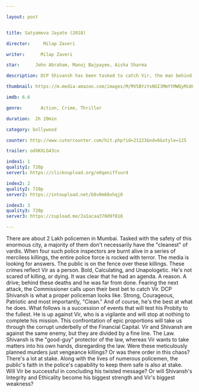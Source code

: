 ```yaml
---

layout: post


title: Satyameva Jayate (2018)

director:     Milap Zaveri

writer:      Milap Zaveri

star:      John Abraham, Manoj Bajpayee, Aisha Sharma

description: DCP Shivansh has been tasked to catch Vir, the man behind police killings in the city. Both are eventually against the same enemy but divided by a fine line, the law.

thumbnail: https://m.media-amazon.com/images/M/MV5BYzYxNGI3MmYtMWQyMi00NmViLWE0ZWQtNWM5ZTY3NTIxNzU0XkEyXkFqcGdeQXVyODE5NzE3OTE@._V1_UY268_CR2,0,182,268_AL__QL50.jpg

imdb: 6.6

genre:       Action, Crime, Thriller

duration:  2h 20min

category: bollywood

counter: http://www.cutercounter.com/hit.php?id=21223&nd=6&style=125

trailer: odXKXLG43co

index1: 1
quality1: 720p
server1: https://clicknupload.org/e0qeniffsurd

index2: 2
quality2: 720p
server2: https://intoupload.net/b0v0m68xhqj8

index3: 3
quality3: 720p
server3: https://zupload.me/2a1acaa370d9f818

---
```


There are about 2 Lakh policemen in Mumbai. Tasked with the safety of this enormous city, a majority of them don't necessarily have the "cleanest" of vardis. When four such police inspectors are burnt alive in a series of merciless killings, the entire police force is rocked with terror. The media is looking for answers. The public is on the fence over these killings. These crimes reflect Vir as a person. Bold, Calculating, and Unapologetic. He's not scared of killing, or dying. It was clear that he had an agenda. A reason. A drive; behind these deaths and he was far from done. Fearing the next attack, the Commissioner calls upon their best bet to catch Vir. DCP Shivansh is what a proper policeman looks like. Strong, Courageous, Patriotic and most importantly, "Clean." And of course, he's the best at what he does. What follows is a succession of events that will test his Probity to the fullest. He is up against Vir, who is a vigilante and will stop at nothing to complete his mission. This confrontation of epic proportions will take us through the corrupt underbelly of the Financial Capital. Vir and Shivansh are against the same enemy, but they are divided by a fine line. The Law. Shivansh is the "good-guy" protector of the law, whereas Vir wants to take matters into his own hands, disregarding the law. Were these meticulously planned murders just vengeance killings? Or was there order in this chaos? There's a lot at stake. Along with the lives of numerous policemen, the public's faith in the police's capability to keep them safe is also at stake. Will Vir be successful in concluding his twisted message? Or will Shivansh's Integrity and Ethicality become his biggest strength and Vir's biggest weakness?